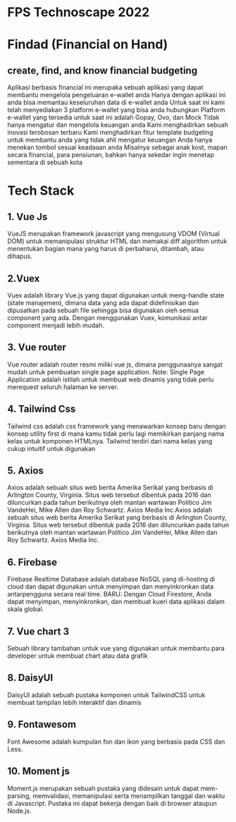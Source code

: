 # FPS Technoscape 2022
# Findad (Financial on Hand)
## create, find, and know financial budgeting

Aplikasi berbasis financial ini merupaka sebuah aplikasi yang dapat membantu mengelola pengeluaran e-wallet anda
Hanya dengan aplikasi ini anda bisa memantau keseluruhan data di e-wallet anda
Untuk saat ini kami telah menyediakan 3 platform e-wallet yang bisa anda hubungkan
Platform e-wallet yang tersedia untuk saat ini adalah Gopay, Ovo, dan Mock
Tidak hanya mengatur dan mengelola keuangan anda
Kami menghadirkan sebuah inovasi terobosan terbaru
Kami menghadirkan fitur template budgeting untuk membantu anda yang tidak ahli mengatur keuangan
Anda hanya menekan tombol sesuai keadaaan anda
Misalnya sebagai anak kost, mapan secara financial, para pensiunan, bahkan hanya sekedar ingin menetap sementara di sebuah kota

# Tech Stack
## 1. Vue Js
VueJS merupakan framework javascript yang mengusung VDOM (Virtual DOM) untuk memanipulasi struktur HTML dan memakai diff algorithm untuk menentukan bagian mana yang harus di perbaharui, ditambah, atau dihapus.

## 2.Vuex
Vuex adalah library Vue.js yang dapat digunakan untuk meng-handle state (state manajemen), dimana data yang ada dapat didefinisikan dan dipusatkan pada sebuah file sehingga bisa digunakan oleh semua component yang ada. Dengan menggunakan Vuex, komunikasi antar component menjadi lebih mudah.

## 3. Vue router
Vue router adalah router resmi miliki vue js, dimana penggunaanya sangat mudah untuk pembuatan single page application. Note: Single Page Application adalah istilah untuk membuat web dinamis yang tidak perlu merequest seluruh halaman ke server.

## 4. Tailwind Css
Tailwind css adalah css framework yang menawarkan konsep baru dengan konsep utility first di mana kamu tidak perlu lagi memikirkan panjang nama kelas untuk komponen HTMLnya. Tailwind terdiri dari nama kelas yang cukup intuitif untuk digunakan

## 5. Axios
Axios adalah sebuah situs web berita Amerika Serikat yang berbasis di Arlington County, Virginia. Situs web tersebut dibentuk pada 2016 dan diluncurkan pada tahun berikutnya oleh mantan wartawan Politico Jim VandeHei, Mike Allen dan Roy Schwartz. Axios Media Inc.Axios adalah sebuah situs web berita Amerika Serikat yang berbasis di Arlington County, Virginia. Situs web tersebut dibentuk pada 2016 dan diluncurkan pada tahun berikutnya oleh mantan wartawan Politico Jim VandeHei, Mike Allen dan Roy Schwartz. Axios Media Inc.

## 6. Firebase
Firebase Realtime Database adalah database NoSQL yang di-hosting di cloud dan dapat digunakan untuk menyimpan dan menyinkronkan data antarpengguna secara real time. BARU: Dengan Cloud Firestore, Anda dapat menyimpan, menyinkronkan, dan membuat kueri data aplikasi dalam skala global.

## 7. Vue chart 3
Sebuah library tambahan untuk vue yang digunakan untuk membantu para developer untuk membuat chart atau data grafik

## 8. DaisyUI

DaisyUI adalah sebuah pustaka komponen untuk TailwindCSS untuk membuat tampilan lebih interaktif dan dinamis


## 9. Fontawesom
Font Awesome adalah kumpulan fon dan ikon yang berbasis pada CSS dan Less.

## 10. Moment js
Moment.js merupakan sebuah pustaka yang didesain untuk dapat mem-parsing, memvalidasi, memanipulasi serta menampilkan tanggal dan waktu di Javascript. Pustaka ini dapat bekerja dengan baik di browser ataupun Node.js.
